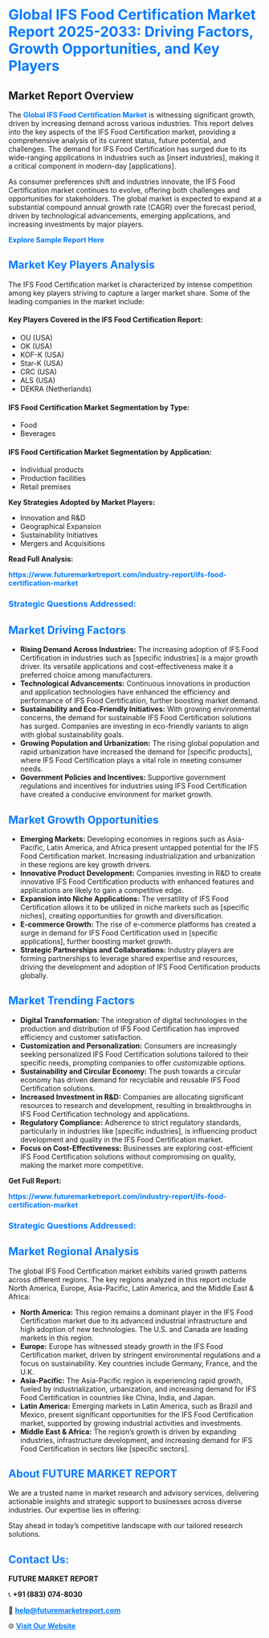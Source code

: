<h1 style="color: #007BFF;">Global IFS Food Certification Market Report 2025-2033: Driving Factors, Growth Opportunities, and Key Players</h1>

<section id="overview">
<h2>Market Report Overview</h2>
<p>The <a href="https://www.futuremarketreport.com/industry-report/ifs-food-certification-market" style="color: #007BFF; text-decoration: none;"><strong>Global IFS Food Certification Market</strong></a> is witnessing significant growth, driven by increasing demand across various industries. This report delves into the key aspects of the IFS Food Certification market, providing a comprehensive analysis of its current status, future potential, and challenges. The demand for IFS Food Certification has surged due to its wide-ranging applications in industries such as [insert industries], making it a critical component in modern-day [applications].</p>
<p>As consumer preferences shift and industries innovate, the IFS Food Certification market continues to evolve, offering both challenges and opportunities for stakeholders. The global market is expected to expand at a substantial compound annual growth rate (CAGR) over the forecast period, driven by technological advancements, emerging applications, and increasing investments by major players.</p>
</section>

<section id="overview">
<p><a href="https://www.futuremarketreport.com/request-sample/reportId=37333" style="color: #007BFF; text-decoration: none;"><strong>Explore Sample Report Here</strong></a></p>
</section>

<section id="key-players">
<h2 style="color: #007BFF;">Market Key Players Analysis</h2>
<p>The IFS Food Certification market is characterized by intense competition among key players striving to capture a larger market share. Some of the leading companies in the market include:</p>
<h4>Key Players Covered in the IFS Food Certification Report:</h4>
<ul><li>OU (USA)</li><li>OK (USA)</li><li>KOF-K (USA)</li><li>Star-K (USA)</li><li>CRC (USA)</li><li>ALS (USA)</li><li>DEKRA (Netherlands)</li></ul>
<h4>IFS Food Certification Market Segmentation by Type:</h4>
<ul><li>Food</li><li>Beverages</li></ul>

<h4>IFS Food Certification Market Segmentation by Application:</h4>
<ul><li>Individual products</li><li>Production facilities</li><li>Retail premises</li></ul>
<p><strong>Key Strategies Adopted by Market Players:</strong></p>
<ul>
<li>Innovation and R&D</li>
<li>Geographical Expansion</li>
<li>Sustainability Initiatives</li>
<li>Mergers and Acquisitions</li>
</ul>
</section>

<section>
<p><strong>Read Full Analysis: </strong></p><a href="https://www.futuremarketreport.com/industry-report/ifs-food-certification-market" style="color: #007BFF; text-decoration: none;"><strong>https://www.futuremarketreport.com/industry-report/ifs-food-certification-market</strong></a>
<h3 style="color: #007BFF;">Strategic Questions Addressed:</h3>
</section>

<section id="driving-factors">
<h2 style="color: #007BFF;">Market Driving Factors</h2>
<ul>
<li><strong>Rising Demand Across Industries:</strong> The increasing adoption of IFS Food Certification in industries such as [specific industries] is a major growth driver. Its versatile applications and cost-effectiveness make it a preferred choice among manufacturers.</li>
<li><strong>Technological Advancements:</strong> Continuous innovations in production and application technologies have enhanced the efficiency and performance of IFS Food Certification, further boosting market demand.</li>
<li><strong>Sustainability and Eco-Friendly Initiatives:</strong> With growing environmental concerns, the demand for sustainable IFS Food Certification solutions has surged. Companies are investing in eco-friendly variants to align with global sustainability goals.</li>
<li><strong>Growing Population and Urbanization:</strong> The rising global population and rapid urbanization have increased the demand for [specific products], where IFS Food Certification plays a vital role in meeting consumer needs.</li>
<li><strong>Government Policies and Incentives:</strong> Supportive government regulations and incentives for industries using IFS Food Certification have created a conducive environment for market growth.</li>
</ul>
</section>

<section id="growth-opportunities">
<h2 style="color: #007BFF;">Market Growth Opportunities</h2>
<ul>
<li><strong>Emerging Markets:</strong> Developing economies in regions such as Asia-Pacific, Latin America, and Africa present untapped potential for the IFS Food Certification market. Increasing industrialization and urbanization in these regions are key growth drivers.</li>
<li><strong>Innovative Product Development:</strong> Companies investing in R&D to create innovative IFS Food Certification products with enhanced features and applications are likely to gain a competitive edge.</li>
<li><strong>Expansion into Niche Applications:</strong> The versatility of IFS Food Certification allows it to be utilized in niche markets such as [specific niches], creating opportunities for growth and diversification.</li>
<li><strong>E-commerce Growth:</strong> The rise of e-commerce platforms has created a surge in demand for IFS Food Certification used in [specific applications], further boosting market growth.</li>
<li><strong>Strategic Partnerships and Collaborations:</strong> Industry players are forming partnerships to leverage shared expertise and resources, driving the development and adoption of IFS Food Certification products globally.</li>
</ul>
</section>

<section id="trending-factors">
<h2 style="color: #007BFF;">Market Trending Factors</h2>
<ul>
<li><strong>Digital Transformation:</strong> The integration of digital technologies in the production and distribution of IFS Food Certification has improved efficiency and customer satisfaction.</li>
<li><strong>Customization and Personalization:</strong> Consumers are increasingly seeking personalized IFS Food Certification solutions tailored to their specific needs, prompting companies to offer customizable options.</li>
<li><strong>Sustainability and Circular Economy:</strong> The push towards a circular economy has driven demand for recyclable and reusable IFS Food Certification solutions.</li>
<li><strong>Increased Investment in R&D:</strong> Companies are allocating significant resources to research and development, resulting in breakthroughs in IFS Food Certification technology and applications.</li>
<li><strong>Regulatory Compliance:</strong> Adherence to strict regulatory standards, particularly in industries like [specific industries], is influencing product development and quality in the IFS Food Certification market.</li>
<li><strong>Focus on Cost-Effectiveness:</strong> Businesses are exploring cost-efficient IFS Food Certification solutions without compromising on quality, making the market more competitive.</li>
</ul>
</section>

<section>
<p><strong>Get Full Report: </strong></p><a href="https://www.futuremarketreport.com/industry-report/ifs-food-certification-market" style="color: #007BFF; text-decoration: none;"><strong>https://www.futuremarketreport.com/industry-report/ifs-food-certification-market</strong></a>
<h3 style="color: #007BFF;">Strategic Questions Addressed:</h3>
</section>


<section id="regional-analysis">
<h2 style="color: #007BFF;">Market Regional Analysis</h2>
<p>The global IFS Food Certification market exhibits varied growth patterns across different regions. The key regions analyzed in this report include North America, Europe, Asia-Pacific, Latin America, and the Middle East & Africa:</p>
<ul>
<li><strong>North America:</strong> This region remains a dominant player in the IFS Food Certification market due to its advanced industrial infrastructure and high adoption of new technologies. The U.S. and Canada are leading markets in this region.</li>
<li><strong>Europe:</strong> Europe has witnessed steady growth in the IFS Food Certification market, driven by stringent environmental regulations and a focus on sustainability. Key countries include Germany, France, and the U.K.</li>
<li><strong>Asia-Pacific:</strong> The Asia-Pacific region is experiencing rapid growth, fueled by industrialization, urbanization, and increasing demand for IFS Food Certification in countries like China, India, and Japan.</li>
<li><strong>Latin America:</strong> Emerging markets in Latin America, such as Brazil and Mexico, present significant opportunities for the IFS Food Certification market, supported by growing industrial activities and investments.</li>
<li><strong>Middle East & Africa:</strong> The region’s growth is driven by expanding industries, infrastructure development, and increasing demand for IFS Food Certification in sectors like [specific sectors].</li>
</ul>
</section>

<footer>
<h2 style="color: #007BFF;">About FUTURE MARKET REPORT</h2>
<p>We are a trusted name in market research and advisory services, delivering actionable insights and strategic support to businesses across diverse industries. Our expertise lies in offering:</p>

<p>Stay ahead in today’s competitive landscape with our tailored research solutions.</p>

<h2 style="color: #007BFF;">Contact Us:</h2>
<p><strong>FUTURE MARKET REPORT</strong></p>
<p>📞 <strong>+91 (883) 074-8030</strong></p>
<p>📧 <strong><a href="mailto:help@futuremarketreport.com" style="color: #007BFF;">help@futuremarketreport.com</a></strong></p>
<p>🌐 <strong><a href="https://www.futuremarketreport.com/" style="color: #007BFF;">Visit Our Website</a></strong></p>
</footer>